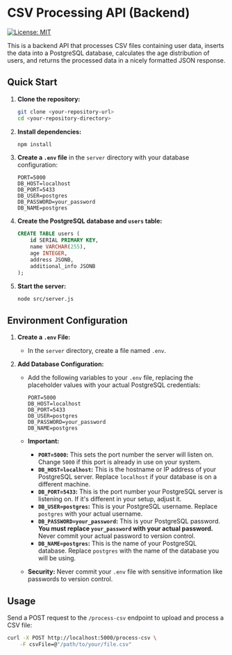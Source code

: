 # CSV Processing API (Backend)

[![License: MIT](https://img.shields.io/badge/License-MIT-yellow.svg)](https://opensource.org/licenses/MIT)

This is a backend API that processes CSV files containing user data, inserts the data into a PostgreSQL database, calculates the age distribution of users, and returns the processed data in a nicely formatted JSON response.

## Quick Start

1.  **Clone the repository:**

    ```bash
    git clone <your-repository-url>
    cd <your-repository-directory>
    ```

2.  **Install dependencies:**

    ```bash
    npm install
    ```

3.  **Create a `.env` file** in the `server` directory with your database configuration:

    ```
    PORT=5000
    DB_HOST=localhost
    DB_PORT=5433
    DB_USER=postgres
    DB_PASSWORD=your_password
    DB_NAME=postgres
    ```

4.  **Create the PostgreSQL database and `users` table:**

    ```sql
    CREATE TABLE users (
        id SERIAL PRIMARY KEY,
        name VARCHAR(255),
        age INTEGER,
        address JSONB,
        additional_info JSONB
    );
    ```

5.  **Start the server:**

    ```bash
    node src/server.js
    ```

## Environment Configuration

1.  **Create a `.env` File:**
    * In the `server` directory, create a file named `.env`.

2.  **Add Database Configuration:**
    * Add the following variables to your `.env` file, replacing the placeholder values with your actual PostgreSQL credentials:

        ```
        PORT=5000
        DB_HOST=localhost
        DB_PORT=5433
        DB_USER=postgres
        DB_PASSWORD=your_password
        DB_NAME=postgres
        ```

    * **Important:**
        * **`PORT=5000`:** This sets the port number the server will listen on. Change `5000` if this port is already in use on your system.
        * **`DB_HOST=localhost`:** This is the hostname or IP address of your PostgreSQL server. Replace `localhost` if your database is on a different machine.
        * **`DB_PORT=5433`:** This is the port number your PostgreSQL server is listening on. If it's different in your setup, adjust it.
        * **`DB_USER=postgres`:** This is your PostgreSQL username. Replace `postgres` with your actual username.
        * **`DB_PASSWORD=your_password`:** This is your PostgreSQL password. **You must replace `your_password` with your actual password.** Never commit your actual password to version control.
        * **`DB_NAME=postgres`:** This is the name of your PostgreSQL database. Replace `postgres` with the name of the database you will be using.

    * **Security:** Never commit your `.env` file with sensitive information like passwords to version control.

## Usage

Send a POST request to the `/process-csv` endpoint to upload and process a CSV file:

```bash
curl -X POST http://localhost:5000/process-csv \
    -F csvFile=@"/path/to/your/file.csv"
